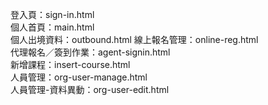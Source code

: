 登入頁：sign-in.html  
個人首頁：main.html  
個人出境資料：outbound.html
線上報名管理：online-reg.html  
代理報名／簽到作業：agent-signin.html  
新增課程：insert-course.html  
人員管理：org-user-manage.html  
人員管理-資料異動：org-user-edit.html  

